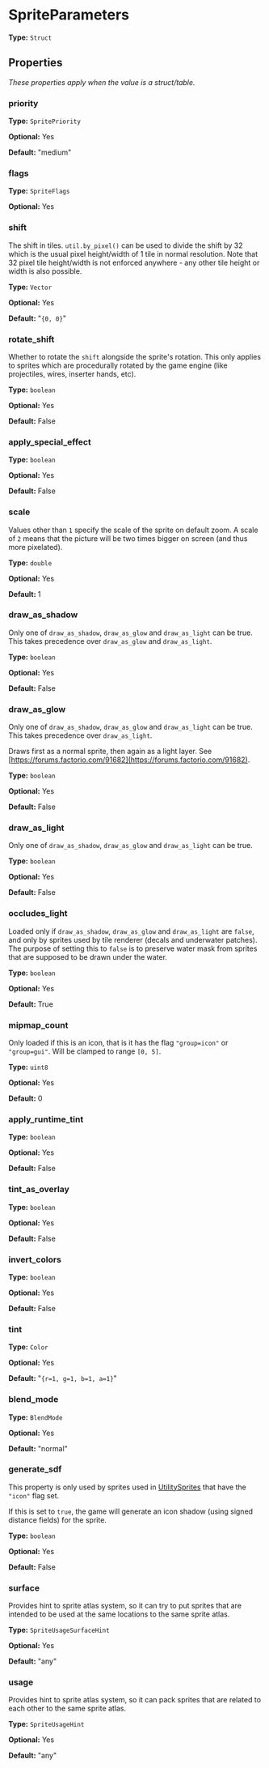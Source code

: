 # SpriteParameters

**Type:** `Struct`

## Properties

*These properties apply when the value is a struct/table.*

### priority

**Type:** `SpritePriority`

**Optional:** Yes

**Default:** "medium"

### flags

**Type:** `SpriteFlags`

**Optional:** Yes

### shift

The shift in tiles. `util.by_pixel()` can be used to divide the shift by 32 which is the usual pixel height/width of 1 tile in normal resolution. Note that 32 pixel tile height/width is not enforced anywhere - any other tile height or width is also possible.

**Type:** `Vector`

**Optional:** Yes

**Default:** "`{0, 0}`"

### rotate_shift

Whether to rotate the `shift` alongside the sprite's rotation. This only applies to sprites which are procedurally rotated by the game engine (like projectiles, wires, inserter hands, etc).

**Type:** `boolean`

**Optional:** Yes

**Default:** False

### apply_special_effect

**Type:** `boolean`

**Optional:** Yes

**Default:** False

### scale

Values other than `1` specify the scale of the sprite on default zoom. A scale of `2` means that the picture will be two times bigger on screen (and thus more pixelated).

**Type:** `double`

**Optional:** Yes

**Default:** 1

### draw_as_shadow

Only one of `draw_as_shadow`, `draw_as_glow` and `draw_as_light` can be true. This takes precedence over `draw_as_glow` and `draw_as_light`.

**Type:** `boolean`

**Optional:** Yes

**Default:** False

### draw_as_glow

Only one of `draw_as_shadow`, `draw_as_glow` and `draw_as_light` can be true. This takes precedence over `draw_as_light`.

Draws first as a normal sprite, then again as a light layer. See [https://forums.factorio.com/91682](https://forums.factorio.com/91682).

**Type:** `boolean`

**Optional:** Yes

**Default:** False

### draw_as_light

Only one of `draw_as_shadow`, `draw_as_glow` and `draw_as_light` can be true.

**Type:** `boolean`

**Optional:** Yes

**Default:** False

### occludes_light

Loaded only if `draw_as_shadow`, `draw_as_glow` and `draw_as_light` are `false`, and only by sprites used by tile renderer (decals and underwater patches). The purpose of setting this to `false` is to preserve water mask from sprites that are supposed to be drawn under the water.

**Type:** `boolean`

**Optional:** Yes

**Default:** True

### mipmap_count

Only loaded if this is an icon, that is it has the flag `"group=icon"` or `"group=gui"`. Will be clamped to range `[0, 5]`.

**Type:** `uint8`

**Optional:** Yes

**Default:** 0

### apply_runtime_tint

**Type:** `boolean`

**Optional:** Yes

**Default:** False

### tint_as_overlay

**Type:** `boolean`

**Optional:** Yes

**Default:** False

### invert_colors

**Type:** `boolean`

**Optional:** Yes

**Default:** False

### tint

**Type:** `Color`

**Optional:** Yes

**Default:** "`{r=1, g=1, b=1, a=1}`"

### blend_mode

**Type:** `BlendMode`

**Optional:** Yes

**Default:** "normal"

### generate_sdf

This property is only used by sprites used in [UtilitySprites](prototype:UtilitySprites) that have the `"icon"` flag set.

If this is set to `true`, the game will generate an icon shadow (using signed distance fields) for the sprite.

**Type:** `boolean`

**Optional:** Yes

**Default:** False

### surface

Provides hint to sprite atlas system, so it can try to put sprites that are intended to be used at the same locations to the same sprite atlas.

**Type:** `SpriteUsageSurfaceHint`

**Optional:** Yes

**Default:** "any"

### usage

Provides hint to sprite atlas system, so it can pack sprites that are related to each other to the same sprite atlas.

**Type:** `SpriteUsageHint`

**Optional:** Yes

**Default:** "any"

